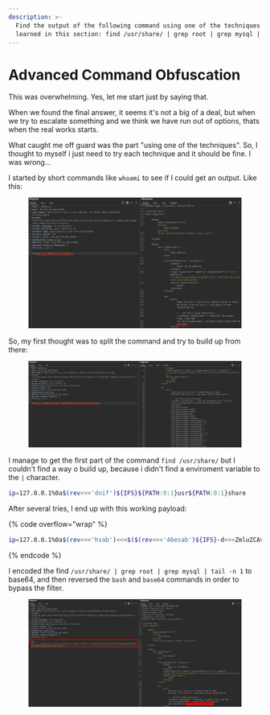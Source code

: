 ```yaml
---
description: >-
  Find the output of the following command using one of the techniques you
  learned in this section: find /usr/share/ | grep root | grep mysql | tail -n 1
---
```


# Advanced Command Obfuscation

This was overwhelming. Yes, let me start just by saying that.&#x20;

When we found the final answer, it seems it's not a big of a deal, but when we try to escalate something and we think we have run out of options, thats when the real works starts.

What caught me off guard was the part "using one of the techniques". So, I thought to myself i just need to try each technique and it should be fine. I was wrong...

I started by short commands like `whoami` to see if I could get an output. Like this:

<figure><img src="../../../.gitbook/assets/image (7) (1) (1) (1) (1) (1) (1) (1) (1) (1) (1).png" alt=""><figcaption></figcaption></figure>

So, my first thought was to split the command and try to build up from there:

<figure><img src="../../../.gitbook/assets/image (1) (1) (1) (1) (1) (1) (1) (1) (1) (1) (1) (1) (1) (1) (1) (1) (1) (1) (1) (1) (1) (1) (1) (1) (1) (1) (1).png" alt=""><figcaption></figcaption></figure>

I manage to get the first  part of the command `find /usr/share/` but I couldn't find a way o build up, because i didn't find a enviroment variable to the `|` character.

```bash
ip=127.0.0.1%0a$(rev<<<'dnif')${IFS}${PATH:0:1}usr${PATH:0:1}share
```

After several tries, I end up with this working payload:

{% code overflow="wrap" %}
```bash
ip=127.0.0.1%0a$(rev<<<'hsab')<<<$($(rev<<<'46esab')${IFS}-d<<<ZmluZCAvdXNyL3NoYXJlLyB8IGdyZXAgcm9vdCB8IGdyZXAgbXlzcWwgfCB0YWlsIC1uIDE=)
```
{% endcode %}

I encoded the find `/usr/share/ | grep root | grep mysql | tail -n 1` to base64, and then reversed the `bash` and `base64` commands in order  to bypass the filter.

<figure><img src="../../../.gitbook/assets/image (105).png" alt=""><figcaption></figcaption></figure>
